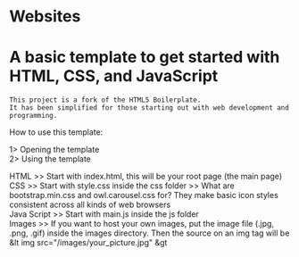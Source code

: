 # Websites
# A basic template to get started with HTML, CSS, and JavaScript

    This project is a fork of the HTML5 Boilerplate.
    It has been simplified for those starting out with web development and programming.

How to use this template:

  1> Opening the template<br>
  2> Using the template
 
   HTML
       >> Start with index.html, this will be your root page (the main page)<br>
   CSS
       >> Start with style.css inside the css folder
       >> What are bootstrap.min.css and owl.carousel.css for?
        They make basic icon styles consistent across all kinds of web browsers<br>
    Java Script
       >> Start with main.js inside the js folder<br>
    Images
       >> If you want to host your own images, put the image file (.jpg, .png, .gif) inside the images directory.
          Then the source on an img tag will be
                &lt img src="/images/your_picture.jpg"  &gt

